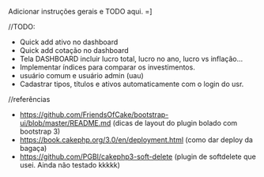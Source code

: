 Adicionar instruções gerais e TODO aqui. =]

//TODO:
- Quick add ativo no dashboard
- Quick add cotação no dashboard
- Tela DASHBOARD incluir lucro total, lucro no ano, lucro vs inflação...
- Implementar índices para comparar os investimentos.
- usuário comum e usuário admin (uau)
- Cadastrar tipos, títulos e ativos automaticamente com o login do usr.

//referências
- https://github.com/FriendsOfCake/bootstrap-ui/blob/master/README.md (dicas de layout do plugin bolado com bootstrap 3)
- https://book.cakephp.org/3.0/en/deployment.html (como dar deploy da bagaça)
- https://github.com/PGBI/cakephp3-soft-delete (plugin de softdelete que usei. Ainda não testado kkkkk)
